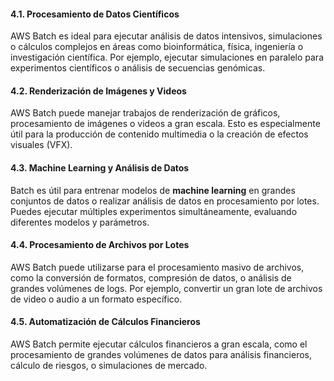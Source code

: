 #### 4.1. **Procesamiento de Datos Científicos**

AWS Batch es ideal para ejecutar análisis de datos intensivos, simulaciones o cálculos complejos en áreas como bioinformática, física, ingeniería o investigación científica. Por ejemplo, ejecutar simulaciones en paralelo para experimentos científicos o análisis de secuencias genómicas.

#### 4.2. **Renderización de Imágenes y Videos**

AWS Batch puede manejar trabajos de renderización de gráficos, procesamiento de imágenes o videos a gran escala. Esto es especialmente útil para la producción de contenido multimedia o la creación de efectos visuales (VFX).

#### 4.3. **Machine Learning y Análisis de Datos**

Batch es útil para entrenar modelos de **machine learning** en grandes conjuntos de datos o realizar análisis de datos en procesamiento por lotes. Puedes ejecutar múltiples experimentos simultáneamente, evaluando diferentes modelos y parámetros.

#### 4.4. **Procesamiento de Archivos por Lotes**

AWS Batch puede utilizarse para el procesamiento masivo de archivos, como la conversión de formatos, compresión de datos, o análisis de grandes volúmenes de logs. Por ejemplo, convertir un gran lote de archivos de video o audio a un formato específico.

#### 4.5. **Automatización de Cálculos Financieros**

AWS Batch permite ejecutar cálculos financieros a gran escala, como el procesamiento de grandes volúmenes de datos para análisis financieros, cálculo de riesgos, o simulaciones de mercado.